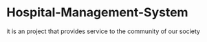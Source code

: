 # Hospital-Management-System
it is an project that provides service to the community of our society
